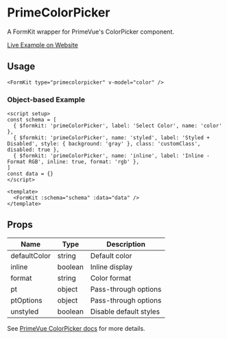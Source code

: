 # PrimeColorPicker

A FormKit wrapper for PrimeVue's ColorPicker component.

[Live Example on Website](https://formkit-primevue.netlify.app/inputs/colorpicker)

## Usage
```vue
<FormKit type="primecolorpicker" v-model="color" />
```

### Object-based Example
```vue
<script setup>
const schema = [
  { $formkit: 'primeColorPicker', label: 'Select Color', name: 'color' },
  { $formkit: 'primeColorPicker', name: 'styled', label: 'Styled + Disabled', style: { background: 'gray' }, class: 'customClass', disabled: true },
  { $formkit: 'primeColorPicker', name: 'inline', label: 'Inline - Format RGB', inline: true, format: 'rgb' },
]
const data = {}
</script>

<template>
  <FormKit :schema="schema" :data="data" />
</template>
```

## Props
| Name         | Type      | Description |
|--------------|-----------|-------------|
| defaultColor | string    | Default color |
| inline       | boolean   | Inline display |
| format       | string    | Color format |
| pt           | object    | Pass-through options |
| ptOptions    | object    | Pass-through options |
| unstyled     | boolean   | Disable default styles |

See [PrimeVue ColorPicker docs](https://www.primefaces.org/primevue/colorpicker/) for more details.
